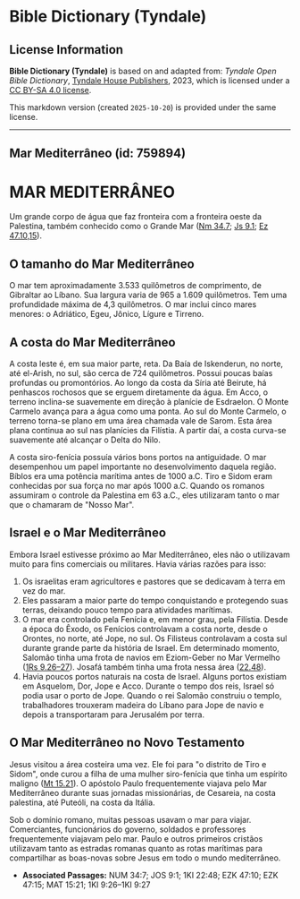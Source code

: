# Bible Dictionary (Tyndale)

## License Information

**Bible Dictionary (Tyndale)** is based on and adapted from: _Tyndale Open Bible Dictionary_, [Tyndale House Publishers](https://tyndaleopenresources.com/), 2023, which is licensed under a [CC BY-SA 4.0 license](https://creativecommons.org/licenses/by-sa/4.0/legalcode.en).

This markdown version (created `2025-10-20`) is provided under the same license.



--------------------------------

## Mar Mediterrâneo (id: 759894)

MAR MEDITERRÂNEO
================

Um grande corpo de água que faz fronteira com a fronteira oeste da Palestina, também conhecido como o Grande Mar ([Nm 34\.7](https://ref.ly/Num34:7); [Js 9\.1](https://ref.ly/Josh9:1); [Ez 47\.10,15](https://ref.ly/Ezek47:10,Ezek47:15)).

O tamanho do Mar Mediterrâneo
-----------------------------

O mar tem aproximadamente 3\.533 quilômetros de comprimento, de Gibraltar ao Líbano. Sua largura varia de 965 a 1\.609 quilômetros. Tem uma profundidade máxima de 4,3 quilômetros. O mar inclui cinco mares menores: o Adriático, Egeu, Jônico, Lígure e Tirreno.

A costa do Mar Mediterrâneo
---------------------------

A costa leste é, em sua maior parte, reta. Da Baía de Iskenderun, no norte, até el\-Arish, no sul, são cerca de 724 quilômetros. Possui poucas baías profundas ou promontórios. Ao longo da costa da Síria até Beirute, há penhascos rochosos que se erguem diretamente da água. Em Acco, o terreno inclina\-se suavemente em direção à planície de Esdraelon. O Monte Carmelo avança para a água como uma ponta. Ao sul do Monte Carmelo, o terreno torna\-se plano em uma área chamada vale de Sarom. Esta área plana continua ao sul nas planícies da Filístia. A partir daí, a costa curva\-se suavemente até alcançar o Delta do Nilo.

A costa siro\-fenícia possuía vários bons portos na antiguidade. O mar desempenhou um papel importante no desenvolvimento daquela região. Bíblos era uma potência marítima antes de 1000 a.C. Tiro e Sidom eram conhecidas por sua força no mar após 1000 a.C. Quando os romanos assumiram o controle da Palestina em 63 a.C., eles utilizaram tanto o mar que o chamaram de "Nosso Mar".

Israel e o Mar Mediterrâneo
---------------------------

Embora Israel estivesse próximo ao Mar Mediterrâneo, eles não o utilizavam muito para fins comerciais ou militares. Havia várias razões para isso:

1. Os israelitas eram agricultores e pastores que se dedicavam à terra em vez do mar.
2. Eles passaram a maior parte do tempo conquistando e protegendo suas terras, deixando pouco tempo para atividades marítimas.
3. O mar era controlado pela Fenícia e, em menor grau, pela Filístia. Desde a época do Êxodo, os Fenícios controlavam a costa norte, desde o Orontes, no norte, até Jope, no sul. Os Filisteus controlavam a costa sul durante grande parte da história de Israel. Em determinado momento, Salomão tinha uma frota de navios em Eziom\-Geber no Mar Vermelho ([1Rs 9\.26–27](https://ref.ly/1Kgs9:26-1Kgs9:27)). Josafá também tinha uma frota nessa área ([22\.48](https://ref.ly/1Kgs22:48)).
4. Havia poucos portos naturais na costa de Israel. Alguns portos existiam em Asquelom, Dor, Jope e Acco. Durante o tempo dos reis, Israel só podia usar o porto de Jope. Quando o rei Salomão construiu o templo, trabalhadores trouxeram madeira do Líbano para Jope de navio e depois a transportaram para Jerusalém por terra.

O Mar Mediterrâneo no Novo Testamento
-------------------------------------

Jesus visitou a área costeira uma vez. Ele foi para "o distrito de Tiro e Sidom", onde curou a filha de uma mulher siro\-fenícia que tinha um espírito maligno ([Mt 15\.21](https://ref.ly/Matt15:21)). O apóstolo Paulo frequentemente viajava pelo Mar Mediterrâneo durante suas jornadas missionárias, de Cesareia, na costa palestina, até Puteóli, na costa da Itália.

Sob o domínio romano, muitas pessoas usavam o mar para viajar. Comerciantes, funcionários do governo, soldados e professores frequentemente viajavam pelo mar. Paulo e outros primeiros cristãos utilizavam tanto as estradas romanas quanto as rotas marítimas para compartilhar as boas\-novas sobre Jesus em todo o mundo mediterrâneo.

* **Associated Passages:** NUM 34:7; JOS 9:1; 1KI 22:48; EZK 47:10; EZK 47:15; MAT 15:21; 1KI 9:26–1KI 9:27

